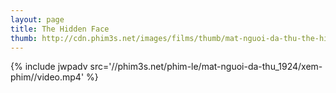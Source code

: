 ```yaml
---
layout: page
title: The Hidden Face
thumb: http://cdn.phim3s.net/images/films/thumb/mat-nguoi-da-thu-the-hidden-face-2012.jpg
---
```

{% include jwpadv src='//phim3s.net/phim-le/mat-nguoi-da-thu_1924/xem-phim//video.mp4' %}
